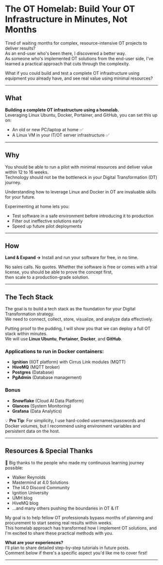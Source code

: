 # The OT Homelab: Build Your OT Infrastructure in Minutes, Not Months

Tired of waiting months for complex, resource-intensive OT projects to deliver results?  
As an end-user who's been there, I discovered a better way.  
As someone who's implemented OT solutions from the end-user side, I've learned a practical approach that cuts through the complexity.

What if you could build and test a complete OT infrastructure using equipment you already have, and see real value using minimal resources?

---

## What

**Building a complete OT infrastructure using a homelab.**  
Leveraging Linux Ubuntu, Docker, Portainer, and GitHub, you can set this up on:

- An old or new PC/laptop at home ✅
- A Linux VM in your IT/OT server infrastructure ✅ 

---

## Why

You should be able to run a pilot with minimal resources and deliver value within 12 to 16 weeks.  
Technology should not be the bottleneck in your Digital Transformation (DT) journey.

Understanding how to leverage Linux and Docker in OT are invaluable skills for your future.

Experimenting at home lets you:

- Test software in a safe environment before introducing it to production  
- Filter out ineffective solutions early  
- Speed up future pilot deployments  

---

## How

**Land & Expand →** Install and run your software for free, in no time.  

No sales calls. No quotes. Whether the software is free or comes with a trial license, you should be able to prove the concept first,  
then scale to a production-grade solution.

---

## The Tech Stack

The goal is to build a tech stack as the foundation for your Digital Transformation strategy.  
We need to connect, collect, store, visualize, and analyze data effectively.

Putting proof to the pudding, I will show you that we can deploy a full OT stack within minutes.  
We will use **Linux Ubuntu**, **Portainer**, **Docker**, and **GitHub**.

### Applications to run in Docker containers:

- **Ignition** (IIOT platform) with Cirrus Link modules (MQTT)  
- **HiveMQ** (MQTT broker)  
- **Postgres** (Database)  
- **PgAdmin** (Database management)  

### Bonus

- **Snowflake** (Cloud AI Data Platform)  
- **Glances** (System Monitoring)  
- **Grafana** (Data Analytics)  

💡 **Pro Tip**: For simplicity, I use hard-coded usernames/passwords and Docker volumes, but I recommend using environment variables and persistent data on the host.

---

## Resources & Special Thanks

🙌 Big thanks to the people who made my continuous learning journey possible:

- Walker Reynolds  
- Mastermind at 4.0 Solutions  
- The I4.0 Discord Community  
- Ignition University  
- UMH blog  
- HiveMQ blog  
- …and many others pushing the boundaries in OT & IT  

My goal is to help fellow OT professionals bypass months of planning and procurement to start seeing real results within weeks.  
This homelab approach has transformed how I implement OT solutions, and I'm excited to share these practical methods with you.

**What are your experiences?**  
I'll plan to share detailed step-by-step tutorials in future posts.  
Comment below if there's a specific aspect you'd like me to cover first!

---

